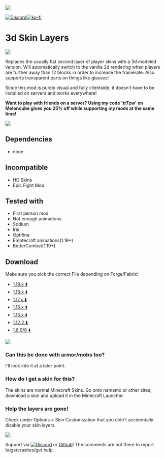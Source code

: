 ![](https://raw.githubusercontent.com/tr7zw/3d-Skin-Layers/1.19/img/MC_NU_HEADER.png)

[![Discord](https://tr7zw.dev/curse/Discord-long.png)](https://discord.gg/2wKH8yeThf)[![ko-fi](https://ko-fi.com/img/githubbutton_sm.svg)](https://ko-fi.com/O5O7ACGRH)

# 3d Skin Layers

![](https://raw.githubusercontent.com/tr7zw/3d-Skin-Layers/1.19/img/MC_NU_BANNER1.png)

Replaces the usually flat second layer of player skins with a 3d modeled version. Will automatically switch to the vanilla 2d rendering when players are further away than 12 blocks in order to increase the framerate. Also supports transparent parts on things like glasses!

Since this mod is purely visual and fully clientside, it doesn't have to be installed on servers and works everywhere!

**Want to play with friends on a server? Using my code 'tr7zw' on Meloncube gives you 25% off while supporting my mods at the same time!**

[![](https://raw.githubusercontent.com/tr7zw/3d-Skin-Layers/1.19/img/MC_NU_PROMO.png)](https://meloncube.net/tr7zw)

## Dependencies

- none

## Incompatible

- HD Skins
- Epic Fight Mod

## Tested with

- First person mod
- Not enough animations
- Sodium
- Iris
- Optifine
- Emotecraft animations(1.19+)
- BetterCombat(1.19+)

## Download

Make sure you pick the correct File depending on Forge/Fabric!

- [1.19.x ⬇️](https://www.curseforge.com/minecraft/mc-mods/skin-layers-3d/files/all?filter-status=1&filter-game-version=1738749986%3A73407)
- [1.18.x ⬇️](https://www.curseforge.com/minecraft/mc-mods/skin-layers-3d/files/all?filter-status=1&filter-game-version=1738749986%3A73250)
- [1.17.x ⬇️](https://www.curseforge.com/minecraft/mc-mods/skin-layers-3d/files/all?filter-status=1&filter-game-version=1738749986%3A73242)
- [1.16.x ⬇️](https://www.curseforge.com/minecraft/mc-mods/skin-layers-3d/files/all?filter-status=1&filter-game-version=1738749986%3A70886)
- [1.15.x ⬇️](https://www.curseforge.com/minecraft/mc-mods/skin-layers-3d/files/all?filter-status=1&filter-game-version=1738749986%3A68722)
- [1.12.2 ⬇️](https://www.curseforge.com/minecraft/mc-mods/skin-layers-3d/files/all?filter-status=1&filter-game-version=2020709689%3A6756)
- [1.8.9/8 ⬇️](https://www.curseforge.com/minecraft/mc-mods/skin-layers-3d/files/all?filter-status=1&filter-game-version=1738749986%3A4)

![](https://raw.githubusercontent.com/tr7zw/3d-Skin-Layers/1.19/img/MC_NU_BANNER2.png)

### Can this be done with armor/mobs too?

I'll look into it at a later point.

### How do I get a skin for this?

The skins are normal Minecraft Skins. Go onto namemc or other sites, download a skin and upload it in the Minecraft Launcher.

### Help the layers are gone!

Check under Options > Skin Customization that you didn't accidentally disable your skin layers.

![](https://raw.githubusercontent.com/tr7zw/3d-Skin-Layers/1.19/img/MC_NU_BANNER3.png)

Support via [![Discord](https://tr7zw.dev/curse/Discord.png)](https://discord.gg/2wKH8yeThf) or [Github](https://github.com/tr7zw/3d-skin-layers)! The comments are not there to report bugs/crashes/get help.
